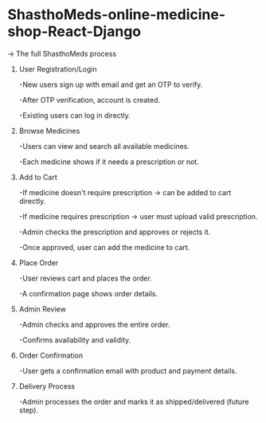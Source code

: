 # ShasthoMeds-online-medicine-shop-React-Django

 -> The full ShasthoMeds process 
1. User Registration/Login

   -New users sign up with email and get an OTP to verify.

   -After OTP verification, account is created.

   -Existing users can log in directly.

2. Browse Medicines

   -Users can view and search all available medicines.
 
   -Each medicine shows if it needs a prescription or not.

3. Add to Cart

   -If medicine doesn't require prescription → can be added to cart directly.

    -If medicine requires prescription → user must upload valid prescription.

    -Admin checks the prescription and approves or rejects it.

   -Once approved, user can add the medicine to cart.

4. Place Order

   -User reviews cart and places the order.

   -A confirmation page shows order details.

5. Admin Review

   -Admin checks and approves the entire order.

   -Confirms availability and validity.

6. Order Confirmation

    -User gets a confirmation email with product and payment details.

7. Delivery Process

    -Admin processes the order and marks it as shipped/delivered (future step).
